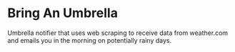 # Bring An Umbrella
Umbrella notifier that uses web scraping to receive data from weather.com and emails you in the morning on potentially rainy days.
